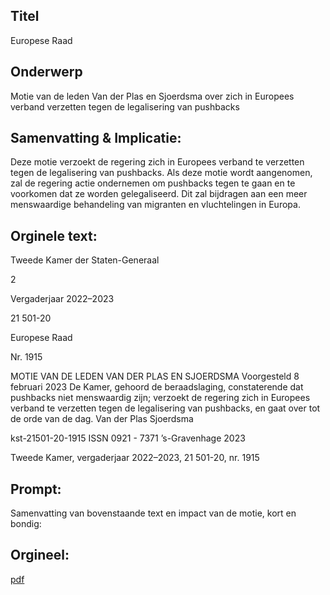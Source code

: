 ## Titel
Europese Raad
## Onderwerp
Motie van de leden Van der Plas en Sjoerdsma over zich in Europees verband verzetten tegen de legalisering van pushbacks
## Samenvatting & Implicatie:

Deze motie verzoekt de regering zich in Europees verband te verzetten tegen de legalisering van pushbacks. Als deze motie wordt aangenomen, zal de regering actie ondernemen om pushbacks tegen te gaan en te voorkomen dat ze worden gelegaliseerd. Dit zal bijdragen aan een meer menswaardige behandeling van migranten en vluchtelingen in Europa.
## Orginele text:


Tweede Kamer der Staten-Generaal

2

Vergaderjaar 2022–2023

21 501-20

Europese Raad

Nr. 1915

MOTIE VAN DE LEDEN VAN DER PLAS EN SJOERDSMA
Voorgesteld 8 februari 2023
De Kamer,
gehoord de beraadslaging,
constaterende dat pushbacks niet menswaardig zijn;
verzoekt de regering zich in Europees verband te verzetten tegen de
legalisering van pushbacks,
en gaat over tot de orde van de dag.
Van der Plas
Sjoerdsma

kst-21501-20-1915
ISSN 0921 - 7371
’s-Gravenhage 2023

Tweede Kamer, vergaderjaar 2022–2023, 21 501-20, nr. 1915


## Prompt:
Samenvatting van bovenstaande text en impact van de motie, kort en bondig:

## Orgineel:
[pdf](https://gegevensmagazijn.tweedekamer.nl/OData/v4/2.0/Document(929a307f-a113-45ab-83d8-f573bc95a071)/resource)
